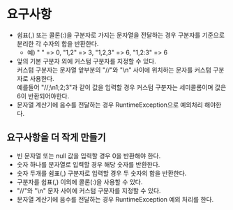 # 요구사항

- 쉼표(,) 또는 콜론(:)을 구분자로 가지는 문자열을 전달하는 경우 구분자를 기준으로 분리한 각 수자의 합을 반환한다.
    - 예) " " => 0, "1,2" => 3, "1,2,3" => 6, "1,2:3" => 6 
- 앞의 기본 구분자 외에 커스텀 구분자를 지정할 수 있다.   
 커스텀 구분자는 문자열 앞부분의 "//"와 "\n" 사이에 위치하는 문자를 커스텀 구분자로 사용한다.    
 예를들어 "//;\n1;2;3"과 같이 값을 입력할 경우 커스텀 구분자는 세미콜롬이며 값은 6이 반환되어야한다.
- 문자열 계산기에 음수를 전달하는 경우 RuntimeException으로 예외처리 해야한다.


## 요구사항을 더 작게 만들기

- 빈 문자열 또는 null 값을 입력할 경우 0을 반환해야 한다.
- 숫자 하나를 문자열로 입력할 경우 해당 숫자를 반환한다.
- 숫자 두개를 쉼표(,) 구분자로 입력할 경우 두 숫자의 합을 반환한다.
- 구분자를 쉼표(,) 이외에 콜론(:)을 사용할 수 있다.
- "//"와 "\n" 문자 사이에 커스텀 구분자를 지정할 수 있다.
- 문자열 계산기에 음수를 전달하는 경우 RuntimeException 예외 처리를 한다.
